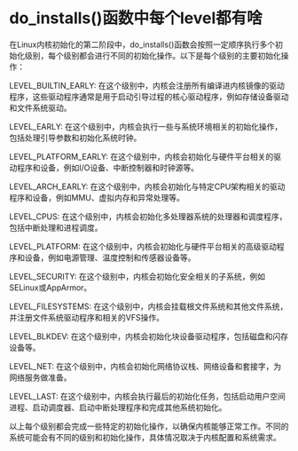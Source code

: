 # do_installs()函数中每个level都有啥

在Linux内核初始化的第二阶段中，do_installs()函数会按照一定顺序执行多个初始化级别，每个级别都会进行不同的初始化操作。以下是每个级别的主要初始化操作：

LEVEL_BUILTIN_EARLY: 在这个级别中，内核会注册所有编译进内核镜像的驱动程序，这些驱动程序通常是用于启动引导过程的核心驱动程序，例如存储设备驱动和文件系统驱动。

LEVEL_EARLY: 在这个级别中，内核会执行一些与系统环境相关的初始化操作，包括处理引导参数和初始化系统时钟。

LEVEL_PLATFORM_EARLY: 在这个级别中，内核会初始化与硬件平台相关的驱动程序和设备，例如I/O设备、中断控制器和时钟源等。

LEVEL_ARCH_EARLY: 在这个级别中，内核会初始化与特定CPU架构相关的驱动程序和设备，例如MMU、虚拟内存和异常处理等。

LEVEL_CPUS: 在这个级别中，内核会初始化多处理器系统的处理器和调度程序，包括中断处理和进程调度。

LEVEL_PLATFORM: 在这个级别中，内核会初始化与硬件平台相关的高级驱动程序和设备，例如电源管理、温度控制和传感器设备等。

LEVEL_SECURITY: 在这个级别中，内核会初始化安全相关的子系统，例如SELinux或AppArmor。

LEVEL_FILESYSTEMS: 在这个级别中，内核会挂载根文件系统和其他文件系统，并注册文件系统驱动程序和相关的VFS操作。

LEVEL_BLKDEV: 在这个级别中，内核会初始化块设备驱动程序，包括磁盘和闪存设备等。

LEVEL_NET: 在这个级别中，内核会初始化网络协议栈、网络设备和套接字，为网络服务做准备。

LEVEL_LAST: 在这个级别中，内核会执行最后的初始化任务，包括启动用户空间进程、启动调度器、启动中断处理程序和完成其他系统初始化。

以上每个级别都会完成一些特定的初始化操作，以确保内核能够正常工作。不同的系统可能会有不同的级别和初始化操作，具体情况取决于内核配置和系统需求。
